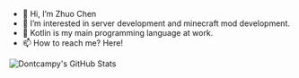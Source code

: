 - 👋 Hi, I’m Zhuo Chen
- 👀 I’m interested in server development and minecraft mod development.
- 🌱 Kotlin is my main programming language at work.
- 📫 How to reach me? Here!

<!---
Dontcampy/Dontcampy is a ✨ special ✨ repository because its `README.md` (this file) appears on your GitHub profile.
You can click the Preview link to take a look at your changes.
--->

![Dontcampy's GitHub Stats](https://github-readme-stats.vercel.app/api?username=Dontcampy&theme=vue-dark&show_icons=true&count_private=true)
